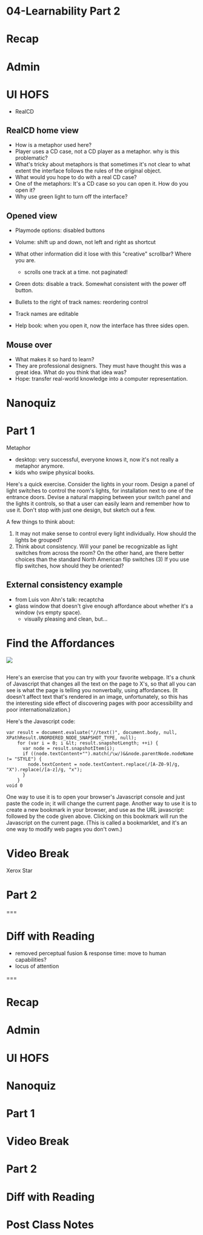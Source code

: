 # 04-Learnability Part 2


# Recap


# Admin


# UI HOFS
- RealCD

## RealCD home view
- How is a metaphor used here?
- Player uses a CD case, not a CD player as a metaphor. why is this problematic?
- What's tricky about metaphors is that sometimes it's not clear to what extent the interface follows the rules of the original object.
- What would you hope to do with a real CD case?
- One of the metaphors: It's a CD case so you can open it. How do you open it?
- Why use green light to turn off the interface?

## Opened view
- Playmode options: disabled buttons
- Volume: shift up and down, not left and right as shortcut
- What other information did it lose with this "creative" scrollbar? Where you are.
     - scrolls one track at a time. not paginated!
- Green dots: disable a track. Somewhat consistent with the power off button.

- Bullets to the right of track names: reordering control
- Track names are editable
- Help book: when you open it, now the interface has three sides open.

## Mouse over
- What makes it so hard to learn?
- They are professional designers. They must have thought this was a great idea. What do you think that idea was?
- Hope: transfer real-world knowledge into a computer representation.


# Nanoquiz


# Part 1

Metaphor
- desktop: very successful, everyone knows it, now it's not really a metaphor anymore.
- kids who swipe physical books.


Here's a quick exercise. Consider the lights in your room. Design a panel of light switches to control the room's lights, for installation next to one of the entrance doors. Devise a natural mapping between your switch panel and the lights it controls, so that a user can easily learn and remember how to use it. Don't stop with just one design, but sketch out a few.

A few things to think about:

1. It may not make sense to control every light individually. How should the lights be grouped?
2. Think about consistency. Will your panel be recognizable as light switches from across the room? On the other hand, are there better choices than the standard North American flip switches (3) If you use flip switches, how should they be oriented?

## External consistency example
- from Luis von Ahn's talk: recaptcha
- glass window that doesn't give enough affordance about whether it's a window (vs empty space).
	- visually pleasing and clean, but...


##
<div class="slide">
<h1>Find the Affordances</h1>
<img src="figures/12.png" />
</div>

##
Here's an exercise that you can try with your favorite webpage. It's a chunk of Javascript that changes all the text on the page to X's, so that all you can see is what the page is telling you nonverbally, using affordances. (It doesn't affect text that's rendered in an image, unfortunately, so this has the interesting side effect of discovering pages with poor accessibility and poor internationalization.)

Here's the Javascript code:

	var result = document.evaluate("//text()", document.body, null, XPathResult.UNORDERED_NODE_SNAPSHOT_TYPE, null);
		for (var i = 0; i &lt; result.snapshotLength; ++i) {
		  var node = result.snapshotItem(i);
		  if ((node.textContent+"").match(/\w/)&&node.parentNode.nodeName != "STYLE") {
		    node.textContent = node.textContent.replace(/[A-Z0-9]/g, "X").replace(/[a-z]/g, "x");
		  }
		}
	void 0

One way to use it is to open your browser's Javascript console and just paste the code in; it will change the current page. Another way to use it is to create a new bookmark in your browser, and use as the URL javascript: followed by the code given above. Clicking on this bookmark will run the Javascript on the current page. (This is called a bookmarklet, and it's an one way to modify web pages you don't own.)


# Video Break
Xerox Star


# Part 2







===

# Diff with Reading
- removed perceptual fusion & response time: move to human capabilities?
- locus of attention

===

# Recap


# Admin


# UI HOFS


# Nanoquiz


# Part 1


# Video Break


# Part 2


# Diff with Reading


# Post Class Notes

